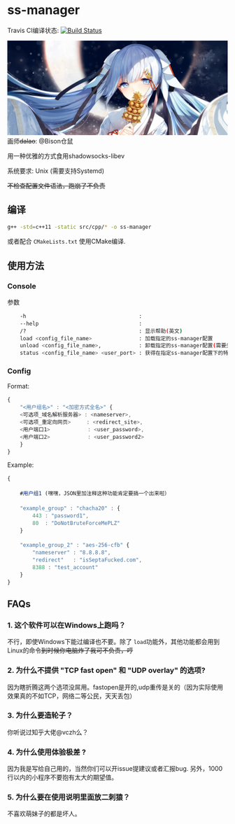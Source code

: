 # ss-manager

Travis CI编译状态: [![Build Status](https://travis-ci.org/LBYPatrick/ss-manager.svg?branch=master)](https://travis-ci.org/LBYPatrick/ss-manager)

![README_PIC](./resources/readme_pic.jpg)
画师~~dalao~~: @Bison仓鼠

用一种优雅的方式食用shadowsocks-libev

系统要求: Unix (需要支持Systemd)

~~不检查配置文件语法，跑崩了不负责~~

## 编译

```bash
g++ -std=c++11 -static src/cpp/* -o ss-manager
```

或者配合 ``CMakeLists.txt`` 使用CMake编译.

## 使用方法

### Console

参数
```bash
    -h                                    :
    --help                                :
    /?                                    : 显示帮助(英文)
    load <config_file_name>               : 加载指定的ss-manager配置
    unload <config_file_name>,            : 卸载指定的ss-manager配置(需要先挂载过)
    status <config_file_name> <user_port> : 获得在指定ss-manager配置下的特定用户的状态信息(系统信息)

```

### Config

Format:

```javascript
{
    "<用户组名>" : "<加密方式全名>" {
    <可选项_域名解析服务器> : <nameserver>,
    <可选项_重定向网页>     : <redirect_site>,
    <用户端口1>            : <user_password>,
    <用户端口2>            : <user_password2>
    }
}
```

Example:

```javascript
{

    #用户组1 (嘿嘿，JSON里加注释这种功能肯定要搞一个出来啦）

    "example_group" : "chacha20" : {
        443 : "password1",
        80  : "DoNotBruteForceMePLZ"
    }

    "example_group_2" : "aes-256-cfb" {
        "nameserver" : "8.8.8.8",
        "redirect"   : "isSeptaFucked.com",
        8388 : "test_account"
    }
}
```

## FAQs

### 1. 这个软件可以在Windows上跑吗？

不行，即使Windows下能过编译也不要。除了 ``load``功能外，其他功能都会用到Linux的命令~~到时候你电脑炸了我可不负责，哼~~

### 2. 为什么不提供 "TCP fast open" 和 "UDP overlay" 的选项?

因为瞎折腾这两个选项没屌用。fastopen是开的,udp重传是关的（因为实际使用效果真的不如TCP，网络二等公民，天天丢包）

### 3. 为什么要造轮子？ 

你听说过知乎大佬@vczh么？

### 4. 为什么使用体验极差 ?

因为我是写给自己用的，当然你们可以开issue提建议或者汇报bug. 另外，1000行以内的小程序不要抱有太大的期望值。

### 5. 为什么要在使用说明里面放二刺猿？

不喜欢萌妹子的都是坏人。